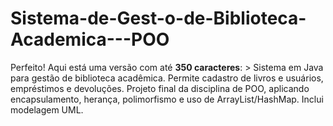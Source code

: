 # Sistema-de-Gest-o-de-Biblioteca-Academica---POO
Perfeito! Aqui está uma versão com até **350 caracteres**:  > Sistema em Java para gestão de biblioteca acadêmica. Permite cadastro de livros e usuários, empréstimos e devoluções. Projeto final da disciplina de POO, aplicando encapsulamento, herança, polimorfismo e uso de ArrayList/HashMap. Inclui modelagem UML.
